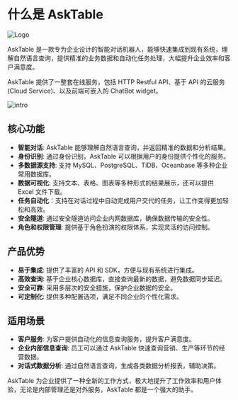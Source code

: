 # 什么是 AskTable

<div className="img-center small">
  <img src="/img/asktable/at_logo.png" alt="Logo" />
</div>



AskTable 是一款专为企业设计的智能对话机器人，能够快速集成到现有系统，理解自然语言查询，提供精准的业务数据和自动化任务处理，大幅提升企业效率和客户满意度。

AskTable 提供了一整套在线服务，包括 HTTP Restful API、基于 API 的云服务 (Cloud Service)、以及前端可嵌入的 ChatBot widget。

<div className="img-center large">
  <img src="/img/asktable/at_intro.png" alt="intro" />
</div>


## 核心功能

- **智能对话**: AskTable 能够理解自然语言查询，并返回精准的数据和分析结果。
- **身份识别**: 通过身份识别，AskTable 可以根据用户的身份提供个性化的服务。
- **多数据源支持**: 支持 MySQL、PostgreSQL、TiDB、Oceanbase 等多种企业常用数据库。
- **数据可视化**: 支持文本、表格、图表等多种形式的结果展示，还可以提供 Excel 文件下载。
- **任务自动化**：支持在对话过程中自动完成用户交代的任务，让工作变得更加轻松和高效。
- **安全隧道**: 通过安全隧道访问企业内网数据库，确保数据传输的安全性。
- **角色和权限管理**: 提供基于角色扮演的权限体系，实现灵活的访问控制。

## 产品优势

- **易于集成**: 提供了丰富的 API 和 SDK，方便与现有系统进行集成。
- **高效查询**: 基于企业核心数据库，直接查询最新的数据，避免数据同步延迟。
- **安全可靠**: 采用多层次的安全措施，保护企业数据的安全。
- **可定制化**: 提供多种配置选项，满足不同企业的个性化需求。

## 适用场景

- **客户服务**: 为客户提供自动化的信息查询服务，提升客户满意度。
- **企业内部信息查询**: 员工可以通过 AskTable 快速查询营销、生产等环节的经营数据。
- **对话式数据分析**: 通过自然语言查询，生成各类数据分析报表，辅助决策。

AskTable 为企业提供了一种全新的工作方式，极大地提升了工作效率和用户体验，无论是内部管理还是对外服务，AskTable 都是一个强大的助手。
